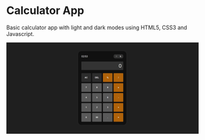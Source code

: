 # Calculator App

Basic calculator app with light and dark modes using HTML5, CSS3 and Javascript.

![alt text](https://github.com/mertbag96/calculator-app/blob/main/app/assets/project.JPG)